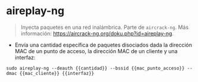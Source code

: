 # aireplay-ng

> Inyecta paquetes en una red inalámbrica.
> Parte de `aircrack-ng`.
> Más información: <https://aircrack-ng.org/doku.php?id=aireplay-ng>.

- Envía una cantidad específica de paquetes disociados dada la dirección MAC de un punto de acceso, la dirección MAC de un cliente y una interfaz:

`sudo aireplay-ng --deauth {{cantidad}} --bssid {{mac_punto_acceso}} --dmac {{mac_cliente}} {{interfaz}}`
